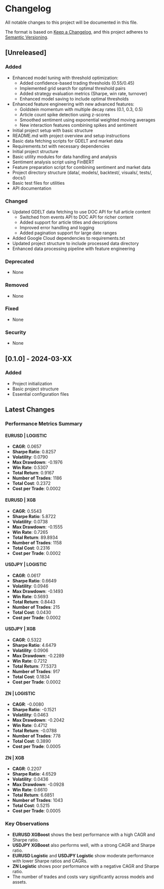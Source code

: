 # Changelog

All notable changes to this project will be documented in this file.

The format is based on [Keep a Changelog](https://keepachangelog.com/en/1.0.0/),
and this project adheres to [Semantic Versioning](https://semver.org/spec/v2.0.0.html).

## [Unreleased]

### Added
- Enhanced model tuning with threshold optimization:
  - Added confidence-based trading thresholds (0.55/0.45)
  - Implemented grid search for optimal threshold pairs
  - Added strategy evaluation metrics (Sharpe, win rate, turnover)
  - Enhanced model saving to include optimal thresholds
- Enhanced feature engineering with new advanced features:
  - Goldstein momentum with multiple decay rates (0.1, 0.3, 0.5)
  - Article count spike detection using z-scores
  - Smoothed sentiment using exponential weighted moving averages
  - New interaction features combining spikes and sentiment
- Initial project setup with basic structure
- README.md with project overview and setup instructions
- Basic data fetching scripts for GDELT and market data
- Requirements.txt with necessary dependencies
- Initial project structure
- Basic utility modules for data handling and analysis
- Sentiment analysis script using FinBERT
- Feature preparation script for combining sentiment and market data
- Project directory structure (data/, models/, backtest/, visuals/, tests/, docs/)
- Basic test files for utilities
- API documentation

### Changed
- Updated GDELT data fetching to use DOC API for full article content
  - Switched from events API to DOC API for richer content
  - Added support for article titles and descriptions
  - Improved error handling and logging
  - Added pagination support for large date ranges
- Added Google Cloud dependencies to requirements.txt
- Updated project structure to include processed data directory
- Enhanced data processing pipeline with feature engineering

### Deprecated
- None

### Removed
- None

### Fixed
- None

### Security
- None

## [0.1.0] - 2024-03-XX

### Added
- Project initialization
- Basic project structure
- Essential configuration files

## Latest Changes

### Performance Metrics Summary

#### EURUSD | LOGISTIC
- **CAGR**: 0.0657
- **Sharpe Ratio**: 0.8257
- **Volatility**: 0.0790
- **Max Drawdown**: -0.1976
- **Win Rate**: 0.5307
- **Total Return**: 0.9167
- **Number of Trades**: 1186
- **Total Cost**: 0.2372
- **Cost per Trade**: 0.0002

#### EURUSD | XGB
- **CAGR**: 0.5543
- **Sharpe Ratio**: 5.8722
- **Volatility**: 0.0738
- **Max Drawdown**: -0.1555
- **Win Rate**: 0.7265
- **Total Return**: 89.8934
- **Number of Trades**: 1158
- **Total Cost**: 0.2316
- **Cost per Trade**: 0.0002

#### USDJPY | LOGISTIC
- **CAGR**: 0.0617
- **Sharpe Ratio**: 0.6649
- **Volatility**: 0.0946
- **Max Drawdown**: -0.1493
- **Win Rate**: 0.5693
- **Total Return**: 0.8443
- **Number of Trades**: 215
- **Total Cost**: 0.0430
- **Cost per Trade**: 0.0002

#### USDJPY | XGB
- **CAGR**: 0.5322
- **Sharpe Ratio**: 4.6479
- **Volatility**: 0.0906
- **Max Drawdown**: -0.2289
- **Win Rate**: 0.7212
- **Total Return**: 77.5373
- **Number of Trades**: 917
- **Total Cost**: 0.1834
- **Cost per Trade**: 0.0002

#### ZN | LOGISTIC
- **CAGR**: -0.0080
- **Sharpe Ratio**: -0.1521
- **Volatility**: 0.0463
- **Max Drawdown**: -0.2042
- **Win Rate**: 0.4712
- **Total Return**: -0.0788
- **Number of Trades**: 778
- **Total Cost**: 0.3890
- **Cost per Trade**: 0.0005

#### ZN | XGB
- **CAGR**: 0.2207
- **Sharpe Ratio**: 4.6529
- **Volatility**: 0.0436
- **Max Drawdown**: -0.0928
- **Win Rate**: 0.6610
- **Total Return**: 6.6851
- **Number of Trades**: 1043
- **Total Cost**: 0.5215
- **Cost per Trade**: 0.0005

### Key Observations
- **EURUSD XGBoost** shows the best performance with a high CAGR and Sharpe ratio.
- **USDJPY XGBoost** also performs well, with a strong CAGR and Sharpe ratio.
- **EURUSD Logistic** and **USDJPY Logistic** show moderate performance with lower Sharpe ratios and CAGRs.
- **ZN Logistic** shows poor performance with a negative CAGR and Sharpe ratio.
- The number of trades and costs vary significantly across models and assets. 